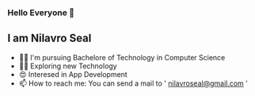 ### Hello Everyone 👋 
## I am Nilavro Seal

<!--
**NilavroSeal2000/NilavroSeal2000** is a ✨ _special_ ✨ repository because its `README.md` (this file) appears on your GitHub profile.

Here are some ideas to get you started:

![image](https://user-images.githubusercontent.com/59831906/159107326-529e76e9-63a9-4fcc-be46-8939b83d6007.pn

-->

- 👨‍🎓 I'm pursuing Bachelore of Technology in Computer Science
- 👨‍💻 Exploring new Technology
- 😍 Interesed in App Development
- 📫 How to reach me: You can send a mail to ' nilavroseal@gmail.com '

